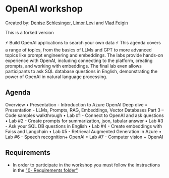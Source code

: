 # OpenAI workshop 
Created by: [Denise Schlesinger](https://www.linkedin.com/in/deniseschlesinger/), [Limor Levi](https://www.linkedin.com/in/limor-levi/) and [Vlad Feigin](https://www.linkedin.com/in/vladifeigin/) 

This is a forked version

⚡ Build OpenAI applications to search your own data ⚡
This agenda covers a range of topics, from the basics of LLMs and GPT to more advanced topics like prompt engineering and embeddings. The labs provide hands-on experience with OpenAI, including connecting to the platform, creating prompts, and working with embeddings. The final lab even allows participants to ask SQL database questions in English, demonstrating the power of OpenAI in natural language processing.

## Agenda

Overview 
•	Presentation - Introduction to Azure OpenAI
Deep dive 
•	Presentation - LLMs, Prompts, RAG, Embeddings, Vector Databases
Part 3 – Code samples walkthrough
•	Lab #1 - Connect to OpenAI and ask questions
•	Lab #2 - Create prompts for summarization, json, tabular answer
•	Lab #3 - Ask your SQL DB questions in English
•	Lab #4 - Create embeddings with Faiss and Langchain
•	Lab #5 - Retrieval Augmented Generation in Azure
•	Lab #6 - Speech recognition+ OpenAI
•	Lab #7 - Computer vision + OpenAI



## Requirements
* In order to participate in the workshop you must follow the instructions in the ["0- Requirements folder"](./0-%20Requirements/README.md)
